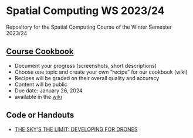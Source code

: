 # Spatial Computing WS 2023/24

Repository for the Spatial Computing Course of the Winter Semester 2023/24


## [Course Cookbook](../../wiki/)
* Document your progress (screenshots, short descriptions)
* Choose one topic and create your own ”recipe” for our cookbook (wiki)
* Recipes will be graded on their overall quality and accuracy
* Content will be public
* Due date: January 26, 2024
* available in the [wiki](../../wiki/)

## Code or Handouts
* [THE SKY’S THE LIMIT: DEVELOPING FOR DRONES](./drones)
